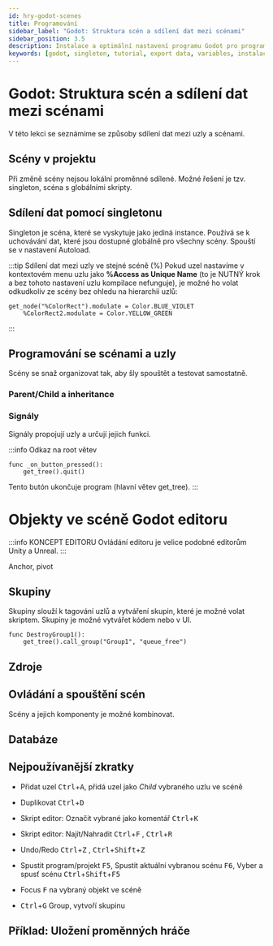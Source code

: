 ```yaml
---
id: hry-godot-scenes
title: Programování
sidebar_label: "Godot: Struktura scén a sdílení dat mezi scénami"
sidebar_position: 3.5
description: Instalace a optimální nastavení programu Godot pro programování her
keywords: [godot, singleton, tutorial, export data, variables, instalace, nastavení, digitální modelování]
---
```


# Godot: Struktura scén a sdílení dat mezi scénami

V této lekci se seznámíme se způsoby sdílení dat mezi uzly a scénami. 

## Scény v projektu

Při změně scény nejsou lokální proměnné sdílené. Možné řešení je tzv. singleton, scéna s globálními skripty.

## Sdílení dat pomocí singletonu

Singleton je scéna, které se vyskytuje jako jediná instance. Používá se k uchovávání dat, které jsou dostupné globálně pro všechny scény. Spouští se v nastavení Autoload.


:::tip Sdílení dat mezi uzly ve stejné scéně (%)
Pokud uzel nastavíme v kontextovém menu uzlu jako **%Access as Unique Name** (to je NUTNÝ krok a bez tohoto nastavení uzlu kompilace nefunguje), je možné ho volat odkudkoliv ze scény bez ohledu na hierarchii uzlů:

```gdscript title="GDSCRIPT"
get_node("%ColorRect").modulate = Color.BLUE_VIOLET
	%ColorRect2.modulate = Color.YELLOW_GREEN
```

:::


## Programování se scénami a uzly
Scény se snaž organizovat tak, aby šly spouštět a testovat samostatně.
### Parent/Child a inheritance 

### Signály
Signály propojují uzly a určují jejich funkci.


:::info Odkaz na root větev

```gdscript
func _on_button_pressed():
	get_tree().quit()
```
Tento butón ukončuje program (hlavní větev get_tree). 
:::

# Objekty ve scéně Godot editoru

:::info KONCEPT EDITORU
Ovládání editoru je velice podobné editorům Unity a Unreal.
:::

Anchor, pivot

## Skupiny

Skupiny slouží k tagování uzlů a vytváření skupin, které je možné volat skriptem. Skupiny je možné vytvářet kódem nebo v UI.


```gdscript title="GDSCRIPT"
func DestroyGroup1():
	get_tree().call_group("Group1", "queue_free")
```


## Zdroje


## Ovládání a spouštění scén
Scény a jejich komponenty je možné kombinovat.

## Databáze

## Nejpoužívanější zkratky

- Přidat uzel <kbd>Ctrl</kbd>+<kbd>A</kbd>, přidá uzel jako *Child* vybraného uzlu ve scéně
- Duplikovat <kbd>Ctrl</kbd>+<kbd>D</kbd>
- Skript editor: Označit vybrané jako komentář <kbd>Ctrl</kbd>+<kbd>K</kbd>
- Skript editor: Najít/Nahradit <kbd>Ctrl</kbd>+<kbd>F</kbd> , <kbd>Ctrl</kbd>+<kbd>R</kbd>
- Undo/Redo <kbd>Ctrl</kbd>+<kbd>Z</kbd> , <kbd>Ctrl</kbd>+<kbd>Shift</kbd>+<kbd>Z</kbd>
- Spustit program/projekt <kbd>F5</kbd>, Spustit aktuální vybranou scénu <kbd>F6</kbd>, Vyber a spusť scénu <kbd>Ctrl</kbd>+<kbd>Shift</kbd>+<kbd>F5</kbd>

- Focus <kbd>F</kbd> na vybraný objekt ve scéně
- <kbd>Ctrl</kbd>+<kbd>G</kbd> Group, vytvoří skupinu

## Příklad: Uložení proměnných hráče

